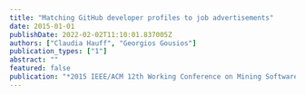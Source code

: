 ```yaml
---
title: "Matching GitHub developer profiles to job advertisements"
date: 2015-01-01
publishDate: 2022-02-02T11:10:01.837005Z
authors: ["Claudia Hauff", "Georgios Gousios"]
publication_types: ["1"]
abstract: ""
featured: false
publication: "*2015 IEEE/ACM 12th Working Conference on Mining Software Repositories*"
---
```


